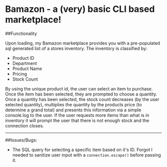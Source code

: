 # Bamazon - a (very) basic CLI based marketplace!


##Functionality

Upon loading, my Bamazon marketplace provides you with a pre-populated sql generated list of a stores inventory. The inventory is classified by:

- Product ID
- Department 
- Product Name 
- Pricing
- Stock Count

By using the unique product id, the user can select an item to purchase. Once the item has been selected, they are prompted to choose a quantity. Once a quantity has been selected, the stock count decreases (by the user selected quantity), multiplies the quantity by the products price (to determine a grand total) and presents this information via a simple console.log to the user. If the user requests more items than what is in inventory it will prompt the user that there is not enough stock and the connection closes.

--- 

##Issues/Bugs:

* The SQL query for selecting a specific item based on it's ID. Forgot I needed to sanitize user input with a `connection.escape()` before passing it.
